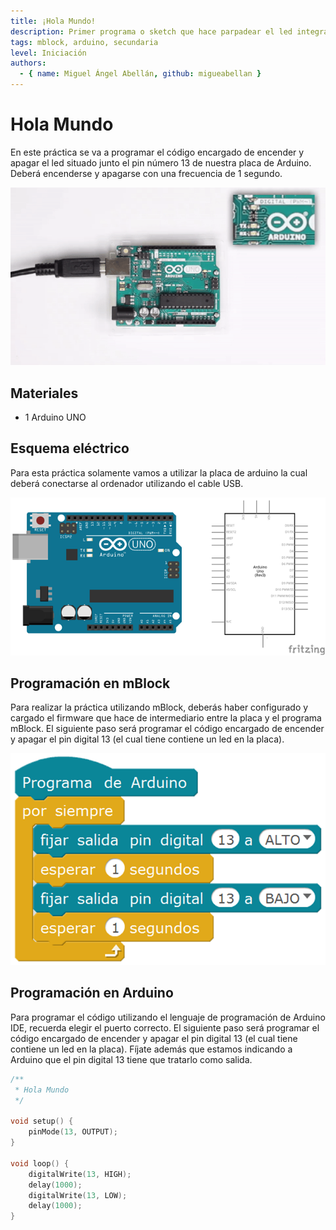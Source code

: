 ```yaml
---
title: ¡Hola Mundo!
description: Primer programa o sketch que hace parpadear el led integrado que lleva la placa Arduino UNO.
tags: mblock, arduino, secundaria
level: Iniciación
authors:
  - { name: Miguel Ángel Abellán, github: migueabellan }
---
```


# Hola Mundo

En este práctica se va a programar el código encargado de encender y apagar el led situado junto el pin número 13 de nuestra placa de Arduino. Deberá encenderse y apagarse con una frecuencia de 1 segundo.

![](practica.gif)

## Materiales

- 1 Arduino UNO

## Esquema eléctrico

Para esta práctica solamente vamos a utilizar la placa de arduino la cual deberá conectarse al ordenador utilizando el cable USB.

![](fritzing.png)

## Programación en mBlock

Para realizar la práctica utilizando mBlock, deberás haber configurado y cargado el firmware que hace de intermediario entre la placa y el programa mBlock. El siguiente paso será programar el código encargado de encender y apagar el pin digital 13 (el cual tiene contiene un led en la placa).

![](mblock.png)

## Programación en Arduino

Para programar el código utilizando el lenguaje de programación de Arduino IDE, recuerda elegir el puerto correcto. El siguiente paso será programar el código encargado de encender y apagar el pin digital 13 (el cual tiene contiene un led en la placa). Fíjate además que estamos indicando a Arduino que el pin digital 13 tiene que tratarlo como salida.

```c++
/**
 * Hola Mundo
 */

void setup() {
    pinMode(13, OUTPUT);
}

void loop() {
    digitalWrite(13, HIGH);
    delay(1000);
    digitalWrite(13, LOW);
    delay(1000);
}
```
